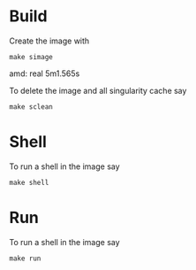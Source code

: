 # Build

Create the image with 

```
make simage
```

amd: real	5m1.565s



To delete the image and all singularity cache say 



```
make sclean
```

# Shell

To run a shell in the image say 

```
make shell
```

# Run

To run a shell in the image say 

```
make run
```
